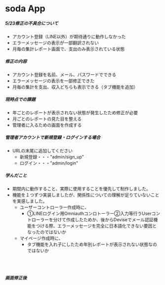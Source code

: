 # soda App

##### 5/23修正の不具合について
  - アカウント登録（LINE以外）が期待通りに動作しなかった
  - エラーメッセージの表示が一部翻訳されない
  - 月毎の集計レポート画面で、支出のみ表示されている状態

##### 修正の内容
 - アカウント登録を名前、メール、パスワードでできる
 - エラーメッセージの表示を一部修正できた
 - 月毎の集計を支出、収入どちらも表示できる（タブ機能を追加）

##### 現時点での課題
 - 年ごとのレポートが表示されない状態が発生したため修正が必要
 - 月ごとのレポートの見た目を整える
 - 管理者に入るための画面を作成する

##### 管理者アカウントで新規登録・ログインする場合
 - URLの末尾に追加してください
    - 新規登録・・・"admin/sign_up"
    - ログイン・・・"admin/login"

##### 学んだこと
  - 期間内に動作すること、実際に使用することを優先して制作しました。
  - 機能を１つずつ実装しましたが、関係性についての理解が足りていないことを実感しました。
    - ユーザーコントローラー作成時に、
      - ①LINEログイン用Omniauthコンロトーラー②入力等行うUserコントローラーを分けて作成したためか、後からDeviseでメール認証機能をつける際、エラーメッセージを完全に日本語化できない要因となったのではないか
    - マイページ作成時に、
      - タブ機能を入れ子にしたため年別レポートが表示されない状態なのではないか


<br><br>

##### 画面修正後

